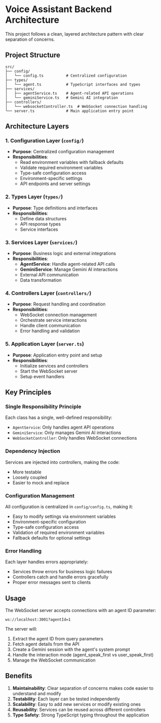 # Voice Assistant Backend Architecture

This project follows a clean, layered architecture pattern with clear separation of concerns.

## Project Structure

```
src/
├── config/
│   └── config.ts          # Centralized configuration
├── types/
│   └── agent.ts           # TypeScript interfaces and types
├── services/
│   ├── agentService.ts    # Agent-related API operations
│   └── geminiService.ts   # Gemini AI integration
├── controllers/
│   └── websocketController.ts  # WebSocket connection handling
└── server.ts              # Main application entry point
```

## Architecture Layers

### 1. Configuration Layer (`config/`)
- **Purpose**: Centralized configuration management
- **Responsibilities**: 
  - Read environment variables with fallback defaults
  - Validate required environment variables
  - Type-safe configuration access
  - Environment-specific settings
  - API endpoints and server settings

### 2. Types Layer (`types/`)
- **Purpose**: Type definitions and interfaces
- **Responsibilities**:
  - Define data structures
  - API response types
  - Service interfaces

### 3. Services Layer (`services/`)
- **Purpose**: Business logic and external integrations
- **Responsibilities**:
  - **AgentService**: Handle agent-related API calls
  - **GeminiService**: Manage Gemini AI interactions
  - External API communication
  - Data transformation

### 4. Controllers Layer (`controllers/`)
- **Purpose**: Request handling and coordination
- **Responsibilities**:
  - WebSocket connection management
  - Orchestrate service interactions
  - Handle client communication
  - Error handling and validation

### 5. Application Layer (`server.ts`)
- **Purpose**: Application entry point and setup
- **Responsibilities**:
  - Initialize services and controllers
  - Start the WebSocket server
  - Setup event handlers

## Key Principles

### Single Responsibility Principle
Each class has a single, well-defined responsibility:
- `AgentService`: Only handles agent API operations
- `GeminiService`: Only manages Gemini AI interactions
- `WebSocketController`: Only handles WebSocket connections

### Dependency Injection
Services are injected into controllers, making the code:
- More testable
- Loosely coupled
- Easier to mock and replace

### Configuration Management
All configuration is centralized in `config/config.ts`, making it:
- Easy to modify settings via environment variables
- Environment-specific configuration
- Type-safe configuration access
- Validation of required environment variables
- Fallback defaults for optional settings

### Error Handling
Each layer handles errors appropriately:
- Services throw errors for business logic failures
- Controllers catch and handle errors gracefully
- Proper error messages sent to clients

## Usage

The WebSocket server accepts connections with an agent ID parameter:
```
ws://localhost:3001?agentId=1
```

The server will:
1. Extract the agent ID from query parameters
2. Fetch agent details from the API
3. Create a Gemini session with the agent's system prompt
4. Handle the interaction mode (agent_speak_first vs user_speak_first)
5. Manage the WebSocket communication

## Benefits

1. **Maintainability**: Clear separation of concerns makes code easier to understand and modify
2. **Testability**: Each layer can be tested independently
3. **Scalability**: Easy to add new services or modify existing ones
4. **Reusability**: Services can be reused across different controllers
5. **Type Safety**: Strong TypeScript typing throughout the application 